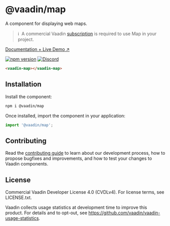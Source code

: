 # @vaadin/map

A component for displaying web maps.

> ℹ️&nbsp; A commercial Vaadin [subscription](https://vaadin.com/pricing) is required to use Map in your project.

[Documentation + Live Demo ↗](https://vaadin.com/docs/latest/ds/components/map)

[![npm version](https://badgen.net/npm/v/@vaadin/map)](https://www.npmjs.com/package/@vaadin/map)
[![Discord](https://img.shields.io/discord/732335336448852018?label=discord)](https://discord.gg/PHmkCKC)

```html
<vaadin-map></vaadin-map>
```

<!--[<img src="https://raw.githubusercontent.com/vaadin/web-components/master/packages/map/screenshot.png" width="530" alt="Screenshot of vaadin-map">](https://vaadin.com/docs/latest/ds/components/map)-->

## Installation

Install the component:

```sh
npm i @vaadin/map
```

Once installed, import the component in your application:

```js
import '@vaadin/map';
```

## Contributing

Read the [contributing guide](https://vaadin.com/docs/latest/guide/contributing/overview) to learn about our development process, how to propose bugfixes and improvements, and how to test your changes to Vaadin components.

## License

Commercial Vaadin Developer License 4.0 (CVDLv4). For license terms, see LICENSE.txt.

Vaadin collects usage statistics at development time to improve this product.
For details and to opt-out, see https://github.com/vaadin/vaadin-usage-statistics.
